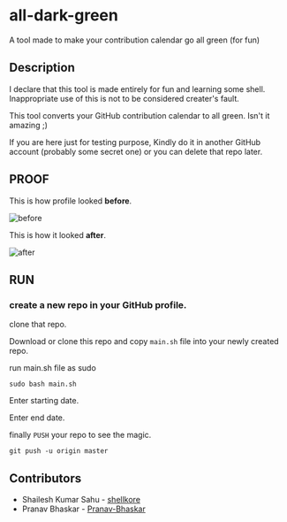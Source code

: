 # all-dark-green
A tool made to make your contribution calendar go all green (for fun)

## Description

I  declare that this tool is made entirely for fun and learning some shell. Inappropriate use of this is not to be considered creater's fault.

This tool converts your GitHub contribution calendar to all green. Isn't it amazing ;)

If you are here just for testing purpose, Kindly do it in another GitHub account (probably some secret one) or you can delete that repo later.

## PROOF

This is how profile looked **before**.

![before](img/before-shellybot.png)


This is how it looked **after**.

![after](img/after-shellybot.png)

## RUN

### create a new repo in your GitHub profile.

clone that repo.

Download or clone this repo and copy `main.sh` file into your newly created repo.

run main.sh file as sudo

`sudo bash main.sh`

Enter starting date.

Enter end date.

finally `PUSH` your repo to see the magic.

`git push -u origin master`

## Contributors

* Shailesh Kumar Sahu - [shellkore](https://github.com/shellkore)
* Pranav Bhaskar - [Pranav-Bhaskar](https://github.com/Pranav-Bhaskar)

